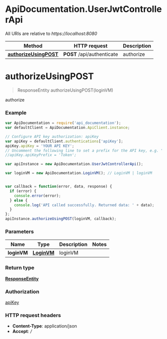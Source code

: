 # ApiDocumentation.UserJwtControllerApi

All URIs are relative to *https://localhost:8080*

Method | HTTP request | Description
------------- | ------------- | -------------
[**authorizeUsingPOST**](UserJwtControllerApi.md#authorizeUsingPOST) | **POST** /api/authenticate | authorize


<a name="authorizeUsingPOST"></a>
# **authorizeUsingPOST**
> ResponseEntity authorizeUsingPOST(loginVM)

authorize

### Example
```javascript
var ApiDocumentation = require('api_documentation');
var defaultClient = ApiDocumentation.ApiClient.instance;

// Configure API key authorization: apiKey
var apiKey = defaultClient.authentications['apiKey'];
apiKey.apiKey = 'YOUR API KEY';
// Uncomment the following line to set a prefix for the API key, e.g. "Token" (defaults to null)
//apiKey.apiKeyPrefix = 'Token';

var apiInstance = new ApiDocumentation.UserJwtControllerApi();

var loginVM = new ApiDocumentation.LoginVM(); // LoginVM | loginVM


var callback = function(error, data, response) {
  if (error) {
    console.error(error);
  } else {
    console.log('API called successfully. Returned data: ' + data);
  }
};
apiInstance.authorizeUsingPOST(loginVM, callback);
```

### Parameters

Name | Type | Description  | Notes
------------- | ------------- | ------------- | -------------
 **loginVM** | [**LoginVM**](LoginVM.md)| loginVM | 

### Return type

[**ResponseEntity**](ResponseEntity.md)

### Authorization

[apiKey](../README.md#apiKey)

### HTTP request headers

 - **Content-Type**: application/json
 - **Accept**: */*

